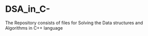 # DSA_in_C-
The Repository consists of files for Solving the Data structures and Algorithms in C++ language 

